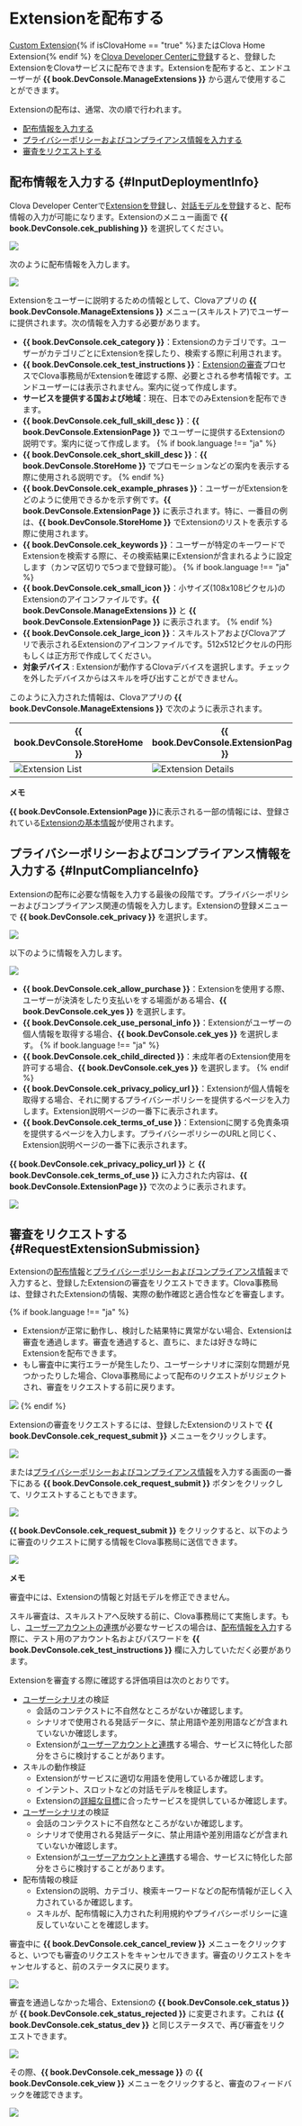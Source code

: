 # Extensionを配布する
[Custom Extension](/CEK/Guides/Build_Custom_Extension.md){% if isClovaHome == "true" %}またはClova Home Extension{% endif %} を[Clova Developer Centerに登録](/DevConsole/Guides/CEK/Register_Extension.md)すると、登録したExtensionをClovaサービスに配布できます。Extensionを配布すると、エンドユーザーが **{{ book.DevConsole.ManageExtensions }}** から選んで使用することができます。

Extensionの配布は、通常、次の順で行われます。

* [配布情報を入力する](#InputDeploymentInfo)
* [プライバシーポリシーおよびコンプライアンス情報を入力する](#InputComplianceInfo)
* [審査をリクエストする](#RequestExtensionSubmission)

## 配布情報を入力する {#InputDeploymentInfo}

Clova Developer Centerで[Extensionを登録](/DevConsole/Guides/CEK/Register_Extension.md)し、[対話モデルを登録](/DevConsole/Guides/CEK/Register_Interaction_Model.md)すると、配布情報の入力が可能になります。Extensionのメニュー画面で **{{ book.DevConsole.cek_publishing }}** を選択してください。

![](/DevConsole/Resources/Images/DevConsole-Deployment_Info_Menu.png)

次のように配布情報を入力します。

![](/DevConsole/Resources/Images/DevConsole-Input_Deployment_Info.png)

Extensionをユーザーに説明するための情報として、Clovaアプリの **{{ book.DevConsole.ManageExtensions }}** メニュー(スキルストア)でユーザーに提供されます。次の情報を入力する必要があります。

* **{{ book.DevConsole.cek_category }}**：Extensionのカテゴリです。ユーザーがカテゴリごとにExtensionを探したり、検索する際に利用されます。
* **{{ book.DevConsole.cek_test_instructions }}**：[Extensionの審査](#RequestExtensionSubmission)プロセスでClova事務局がExtensionを確認する際、必要とされる参考情報です。エンドユーザーには表示されません。案内に従って作成します。
* **サービスを提供する国および地域**：現在、日本でのみExtensionを配布できます。
* **{{ book.DevConsole.cek_full_skill_desc }}**：**{{ book.DevConsole.ExtensionPage }}** でユーザーに提供するExtensionの説明です。案内に従って作成します。
{% if book.language !== "ja" %}
* **{{ book.DevConsole.cek_short_skill_desc }}**：**{{ book.DevConsole.StoreHome }}** でプロモーションなどの案内を表示する際に使用される説明です。
{% endif %}
* **{{ book.DevConsole.cek_example_phrases }}**：ユーザーがExtensionをどのように使用できるかを示す例です。**{{ book.DevConsole.ExtensionPage }}** に表示されます。特に、一番目の例は、**{{ book.DevConsole.StoreHome }}** でExtensionのリストを表示する際に使用されます。
* **{{ book.DevConsole.cek_keywords }}**：ユーザーが特定のキーワードでExtensionを検索する際に、その検索結果にExtensionが含まれるように設定します（カンマ区切りで5つまで登録可能）。
{% if book.language !== "ja" %}
* **{{ book.DevConsole.cek_small_icon }}**：小サイズ(108x108ピクセル)のExtensionのアイコンファイルです。**{{ book.DevConsole.ManageExtensions }}** と **{{ book.DevConsole.ExtensionPage }}** に表示されます。
{% endif %}
* **{{ book.DevConsole.cek_large_icon }}**：スキルストアおよびClovaアプリで表示されるExtensionのアイコンファイルです。512x512ピクセルの円形もしくは正方形で作成してください。
* **対象デバイス** : Extensionが動作するClovaデバイスを選択します。チェックを外したデバイスからはスキルを呼び出すことができません。

このように入力された情報は、Clovaアプリの **{{ book.DevConsole.ManageExtensions }}** で次のように表示されます。

| {{ book.DevConsole.StoreHome }} | {{ book.DevConsole.ExtensionPage }}   |
|-------------------|-------------------|
| ![Extension List](/DevConsole/Resources/Images/DevConsole-Store_UI_Example-Extension_Store_Home.png) | ![Extension Details](/DevConsole/Resources/Images/DevConsole-Store_UI_Example-Extension_Page.png) |

<div class="note">
  <p><strong>メモ</strong></p>
  <p><strong>{{ book.DevConsole.ExtensionPage }}</strong>に表示される一部の情報には、登録されている<a href="/DevConsole/Guides/CEK/Register_Extension.md#InputExtensionInfo">Extensionの基本情報</a>が使用されます。</p>
</div>

## プライバシーポリシーおよびコンプライアンス情報を入力する {#InputComplianceInfo}

Extensionの配布に必要な情報を入力する最後の段階です。プライバシーポリシーおよびコンプライアンス関連の情報を入力します。Extensionの登録メニューで **{{ book.DevConsole.cek_privacy }}** を選択します。

![](/DevConsole/Resources/Images/DevConsole-Policy_Menu.png)

以下のように情報を入力します。

![](/DevConsole/Resources/Images/DevConsole-Input_Policy.png)

* **{{ book.DevConsole.cek_allow_purchase }}**：Extensionを使用する際、ユーザーが決済をしたり支払いをする場面がある場合、**{{ book.DevConsole.cek_yes }}** を選択します。
* **{{ book.DevConsole.cek_use_personal_info }}**：Extensionがユーザーの個人情報を取得する場合、**{{ book.DevConsole.cek_yes }}** を選択します。
{% if book.language !== "ja" %}
* **{{ book.DevConsole.cek_child_directed }}**：未成年者のExtension使用を許可する場合、**{{ book.DevConsole.cek_yes }}** を選択します。
{% endif %}
* **{{ book.DevConsole.cek_privacy_policy_url }}**：Extensionが個人情報を取得する場合、それに関するプライバシーポリシーを提供するページを入力します。Extension説明ページの一番下に表示されます。
* **{{ book.DevConsole.cek_terms_of_use }}**：Extensionに関する免責条項を提供するページを入力します。プライバシーポリシーのURLと同じく、Extension説明ページの一番下に表示されます。

**{{ book.DevConsole.cek_privacy_policy_url }}** と **{{ book.DevConsole.cek_terms_of_use }}** に入力された内容は、**{{ book.DevConsole.ExtensionPage }}** で次のように表示されます。

![](/DevConsole/Resources/Images/DevConsole-Store_UI_Example-Extension_Policy.png)

## 審査をリクエストする {#RequestExtensionSubmission}

Extensionの[配布情報](#InputDeploymentInfo)と[プライバシーポリシーおよびコンプライアンス情報](#InputComplianceInfo)まで入力すると、登録したExtensionの審査をリクエストできます。Clova事務局は、登録されたExtensionの情報、実際の動作確認と適合性などを審査します。

{% if book.language !== "ja" %}
* Extensionが正常に動作し、検討した結果特に異常がない場合、Extensionは審査を通過します。審査を通過すると、直ちに、または好きな時にExtensionを配布できます。
* もし審査中に実行エラーが発生したり、ユーザーシナリオに深刻な問題が見つかったりした場合、Clova事務局によって配布のリクエストがリジェクトされ、審査をリクエストする前に戻ります。

![](/DevConsole/Resources/Images/DevConsole-Extension_Submission_Process.png)
{% endif %}

Extensionの審査をリクエストするには、登録したExtensionのリストで **{{ book.DevConsole.cek_request_submit }}** メニューをクリックします。

![](/DevConsole/Resources/Images/DevConsole-Submit_Extension_1.png)

または[プライバシーポリシーおよびコンプライアンス情報](#InputComplianceInfo)を入力する画面の一番下にある **{{ book.DevConsole.cek_request_submit }}** ボタンをクリックして、リクエストすることもできます。

![](/DevConsole/Resources/Images/DevConsole-Submit_Extension_2.png)

**{{ book.DevConsole.cek_request_submit }}** をクリックすると、以下のように審査のリクエストに関する情報をClova事務局に送信できます。

![](/DevConsole/Resources/Images/DevConsole-Submission_Request_Message.png)

<div class="note">
  <p><strong>メモ</strong></p>
  <p>審査中には、Extensionの情報と対話モデルを修正できません。</p>
</div>

スキル審査は、スキルストアへ反映する前に、Clova事務局にて実施します。もし、[ユーザーアカウントの連携](/CEK/Guides/Link_User_Account.md)が必要なサービスの場合は、[配布情報を入力](#InputDeploymentInfo)する際に、テスト用のアカウント名およびパスワードを **{{ book.DevConsole.cek_test_instructions }}** 欄に入力していただく必要があります。

Extensionを審査する際に確認する評価項目は次のとおりです。

* [ユーザーシナリオ](/Design/Design_Guideline_For_Extension.md#MakeUseCaseScenarioScript)の検証
  * 会話のコンテクストに不自然なところがないか確認します。
  * シナリオで使用される発話データに、禁止用語や差別用語などが含まれていないか確認します。
  * Extensionが[ユーザーアカウントと連携](/CEK/Guides/Link_User_Account.md)する場合、サービスに特化した部分をさらに検討することがあります。
* スキルの動作検証
  * Extensionがサービスに適切な用語を使用しているか確認します。
  * インテント、スロットなどの対話モデルを検証します。
  * Extensionの[詳細な目標](/Design/Design_Guideline_For_Extension.md#SettingGoal)に合ったサービスを提供しているか確認します。
* [ユーザーシナリオ](/Design/Design_Guideline_For_Extension.md#MakeUseCaseScenarioScript)の検証
  * 会話のコンテクストに不自然なところがないか確認します。
  * シナリオで使用される発話データに、禁止用語や差別用語などが含まれていないか確認します。
  * Extensionが[ユーザーアカウントと連携](/CEK/Guides/Link_User_Account.md)する場合、サービスに特化した部分をさらに検討することがあります。
* 配布情報の検証
  * Extensionの説明、カテゴリ、検索キーワードなどの配布情報が正しく入力されているか確認します。
  * スキルが、配布情報に入力された利用規約やプライバシーポリシーに違反していないことを確認します。

審査中に **{{ book.DevConsole.cek_cancel_review }}** メニューをクリックすると、いつでも審査のリクエストをキャンセルできます。審査のリクエストをキャンセルすると、前のステータスに戻ります。

![](/DevConsole/Resources/Images/DevConsole-Cancel_Submission.png)

審査を通過しなかった場合、Extensionの **{{ book.DevConsole.cek_status }}** が **{{ book.DevConsole.cek_status_rejected }}** に変更されます。これは **{{ book.DevConsole.cek_status_dev }}** と同じステータスで、再び審査をリクエストできます。

![](/DevConsole/Resources/Images/DevConsole-Extension_Submission_Rejected.png)

その際、**{{ book.DevConsole.cek_message }}** の **{{ book.DevConsole.cek_view }}** メニューをクリックすると、審査のフィードバックを確認できます。

![](/DevConsole/Resources/Images/DevConsole-Show_Submission_Feedback.png)

